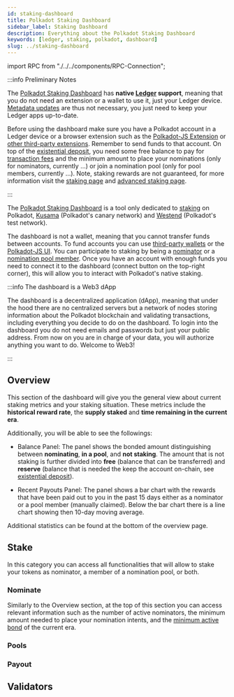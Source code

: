 ```yaml
---
id: staking-dashboard
title: Polkadot Staking Dashboard
sidebar_label: Staking Dashboard
description: Everything about the Polkadot Staking Dashboard
keywords: [ledger, staking, polkadot, dashboard]
slug: ../staking-dashboard
---
```


import RPC from "./../../components/RPC-Connection";

:::info Preliminary Notes

The [Polkadot Staking Dashboard](https://staking.polkadot.network/#/overview) has **native
[Ledger](./ledger.md) support**, meaning that you do not need an extension or a wallet to use it,
just your Ledger device. [Metadata updates](../learn/learn-extrinsics.md#metadata-updates) are thus
not necessary, you just need to keep your Ledger apps up-to-date.

Before using the dashboard make sure you have a Polkadot account in a Ledger device or a browser
extension such as the [Polkadot-JS Extension](./polkadotjs.md#polkadot-js-extension) or
[other third-party extensions](./wallets.md#browser-extensions). Remember to send funds to that
account. On top of the
[existential deposit](../learn/learn-accounts.md#existential-deposit-and-reaping), you need some
free balance to pay for [transaction fees](../learn/learn-transaction-fees.md) and the minimum
amount to place your nominations (only for nominators, currently ...) or join a nomination pool
(only for pool members, currently ...). Note, staking rewards are not guaranteed, for more
information visit the [staking page](../learn/learn-staking.md) and
[advanced staking page](../learn/learn-staking-advanced.md).

:::

The [Polkadot Staking Dashboard](https://staking.polkadot.network/#/overview) is a tool only
dedicated to [staking](../learn/learn-staking.md) on Polkadot,
[Kusama](../learn/learn-kusama-vs-polkadot.md) (Polkadot's canary network) and
[Westend](../maintain/maintain-networks.md#westend-test-network) (Polkadot's test network).

The dashboard is not a wallet, meaning that you cannot transfer funds between accounts. To fund
accounts you can use [third-party wallets](./wallets.md) or the
[Polkadot-JS UI](./polkadotjs-ui.md). You can participate to staking by being a
[nominator](../learn/learn-nominator.md) or a
[nomination pool member](../learn/learn-nomination-pools.md). Once you have an account with enough
funds you need to connect it to the dashboard (connect button on the top-right corner), this will
allow you to interact with Polkadot's native staking.

:::info The dashboard is a Web3 dApp

The dashboard is a decentralized application (dApp), meaning that under the hood there are no
centralized servers but a network of nodes storing information about the Polkadot blockchain and
validating transactions, including everything you decide to do on the dashboard. To login into the
dashboard you do not need emails and passwords but just your public address. From now on you are in
charge of your data, you will authorize anything you want to do. Welcome to Web3!

:::

## Overview

This section of the dashboard will give you the general view about current staking metrics and your
staking situation. These metrics include the **historical reward rate**, the **supply staked** and
**time remaining in the current era**.

Additionally, you will be able to see the followings:

- Balance Panel: The panel shows the bonded amount distinguishing between **nominating**, **in a
  pool**, and **not staking**. The amount that is not staking is further divided into **free**
  (balance that can be transferred) and **reserve** (balance that is needed the keep the account
  on-chain, see [existential deposit](../learn/learn-accounts.md#existential-deposit-and-reaping)).

- Recent Payouts Panel: The panel shows a bar chart with the rewards that have been paid out to you
  in the past 15 days either as a nominator or a pool member (manually claimed). Below the bar chart
  there is a line chart showing then 10-day moving average.

Additional statistics can be found at the bottom of the overview page.

## Stake

In this category you can access all functionalities that will allow to stake your tokens as
nominator, a member of a nomination pool, or both.

### Nominate

Similarly to the Overview section, at the top of this section you can access relevant information
such as the number of active nominators, the minimum amount needed to place your nomination intents,
and the
[minimum active bond](../learn/learn-nominator.md#minimum-active-nomination-to-receive-staking-rewards)
of the current era.

### Pools

### Payout

## Validators
